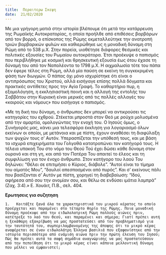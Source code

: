 ```yaml
---
title:  Περαιτερω Σκεψη
date:  21/02/2020
---
```


Με μια γρήγορη ματιά στην ιστορία βλέπουμε ότι μετά την κατάρρευση της Ρωμαϊκής Αυτοκρατορίας, η οποία προήλθε από επιθέσεις βαρβάρων από τον βορρά, ο επίσκοπος της Ρώμης εκμεταλλεύτηκε την ανατροπή τριών βαρβαρικών φυλών και καθιερώθηκε ως η μοναδική δύναμη στη Ρώμη από το 538 μ.Χ. Στην πορεία, υιοθέτησε διάφορες θεσμικές και πολιτικές εξουσίες του Ρωμαίου αυτοκράτορα. Έτσι προέκυψε ο παπισμός που περιβλήθηκε με κοσμική και θρησκευτική εξουσία έως ότου έχασε τη δύναμή του από τον Ναπολέοντα το 1798 μ.Χ. Η αιχμαλωσία τότε του πάπα δεν έφερε τέλος στη Ρώμη, αλλά μία παύση σε εκείνη τη συγκεκριμένη φάση των διωγμών. Ο πάπας όχι μόνο ισχυρίστηκε ότι είναι ο αντιπρόσωπος του Χριστού, αλλά εισήγαγε επίσης πολλά δόγματα και πρακτικές αντίθετες προς την Αγία Γραφή. Το καθαρτήριο πυρ, η εξομολόγηση, η εκκλησιαστική ποινή και η αλλαγή της εντολής του Σαββάτου στην Κυριακή είναι μερικές από τις πολλές αλλαγές του «καιρούς και νόμους» που εισήγαγε ο παπισμός.

«Με τη δική του δύναμη, ο άνθρωπος δεν μπορεί να αντικρούσει τις κατηγορίες του εχθρού. Στέκεται μπροστά στον Θεό με ρούχα μολυσμένα από την αμαρτία, ομολογώντας την ενοχή του. Ο Ιησούς όμως, ο Συνήγορός μας, κάνει μια τελεσφόρα έκκληση για λογαριασμό όλων εκείνων οι οποίοι, με μετάνοια και με πίστη, έχουν αναθέσει τη διαφύλαξη των ψυχών τους σ’ Αυτόν. Υπερασπίζεται την υπόθεσή τους, και με βάση τα ισχυρά επιχειρήματα του Γολγοθά κατατροπώνει τον κατήγορό τους. Η τέλεια υπακοή Του στο νόμο του Θεού Τού έχει δώσει κάθε δύναμη στον ουρανό και στη γη, και από τον Πατέρα Του απαιτεί το έλεος και τη συμφιλίωση για τον ένοχο άνθρωπο. Στον κατήγορο του λαού Του δηλώνει: “Θέλει σε επιτιμήσει ο Κύριος, διάβολε”. “Αυτοί είναι το τίμημα του αίματός Μου”, “δαυλοί απεσπασμένοι από πυρός”. Και σ’ εκείνους πάλι που βασίζονται σ’ Αυτόν με πίστη, χορηγεί τη διαβεβαίωση: “Ιδού, αφήρεσα από σου την ανομίαν σου, και θέλω σε ενδύσει ιμάτια λαμπρά” (Ζαχ. 3:4).» Ε. Χουάιτ, Π.Β., σελ. 404.

**Ερωτησεις για συζητηση**

`1.   Κοιτάξτε ξανά όλα τα χαρακτηριστικά του μικρού κέρατος το οποίο προέρχεται και παραμένει στο τέταρτο θηρίο της Ρώμης. Ποια μοναδική δύναμη προέκυψε από την ειδωλολατρική Ρώμη πολλούς αιώνες πριν, κατέτρεξε το λαό του Θεού, και παραμένει και σήμερα; Γιατί πρέπει αυτή η ξεκάθαρη εξακρίβωση να μας προστατεύσει από τον προβληματισμό για την ταυτότητά του, συμπεριλαμβανομένης της άποψης ότι το μικρό κέρας αναφέρεται σε έναν ειδωλολάτρη Έλληνα βασιλιά που εξαφανίστηκε από την ιστορία περισσότερο από ενάμιση αιώνα πριν την πρώτη έλευση του Ιησού; Πώς θα πρέπει αυτά τα σαφή σημάδια αναγνώρισης να μας προστατεύσουν από την πεποίθηση ότι το μικρό κέρας είναι κάποια μελλοντική δύναμη που μέλλει να εμφανιστεί;`